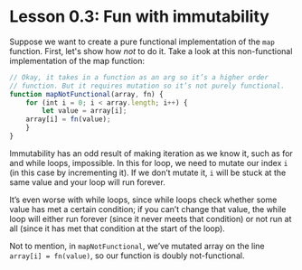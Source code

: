 # Lesson 0.3: Fun with immutability

Suppose we want to create a pure functional implementation of the `map` function. First, let's show how *not* to do it. Take a look at this non-functional implementation of the map function:

```javascript
// Okay, it takes in a function as an arg so it’s a higher order
// function. But it requires mutation so it’s not purely functional.
function mapNotFunctional(array, fn) {
    for (int i = 0; i < array.length; i++) {
        let value = array[i];
	array[i] = fn(value);
    }
}
``` 

Immutability has an odd result of making iteration as we know it, such as for and while loops, impossible. In this for loop, we need to mutate our index `i` (in this case by incrementing it). If we don’t mutate it, `i` will be stuck at the same value and your loop will run forever.

It’s even worse with while loops, since while loops check whether some value has met a certain condition; if you can’t change that value, the while loop will either run forever (since it never meets that condition) or not run at all (since it has met that condition at the start of the loop).

Not to mention, in `mapNotFunctional`, we’ve mutated array on the line `array[i] = fn(value)`, so our function is doubly not-functional.
